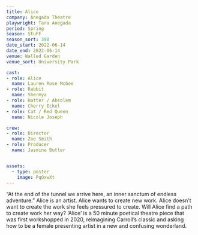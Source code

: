 ```yaml
---
title: Alice
company: Anegada Theatre
playwright: Tara Anegada
period: Spring
season: StuFF
season_sort: 390
date_start: 2022-06-14
date_end: 2022-06-14
venue: Walled Garden
venue_sort: University Park

cast: 
- role: Alice
  name: Lauren Rose McGee
- role: Rabbit
  name: Shermya
- role: Hatter / Absolem
  name: Cherry Eckel
- role: Cat / Red Queen
  name: Nicole Joseph

crew:
- role: Director
  name: Zoe Smith
- role: Producer
  name: Jasmine Butler


assets:
  - type: poster
    image: PqQxwXt
---
```


“At the end of the tunnel we arrive here, an inner sanctum of endless adventure.” Alice is an artist. Alice wants to create new work. Alice doesn’t want to create the work she feels pressured to create. Will Alice find a path to create work her way? ‘Alice’ is a 50 minute poetical theatre piece that was first workshopped in 2020, reimagining Carroll’s classic and asking how to be a female presenting artist in a new and confusing wonderland.
